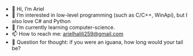 - 👋 Hi, I’m Ariel
- 👀 I’m interested in low-level programming (such as C/C++, WinApi), but I also love C# and Python
- 🌱 I’m currently learning computer-science.
- 📫 How to reach me: arielhalili259@gmail.com
- 🦎 Question for thought: if you were an iguana, how long would your tail be?

<!---
H-Ariel/H-Ariel is a ✨ special ✨ repository because its `README.md` (this file) appears on your GitHub profile.
You can click the Preview link to take a look at your changes.
--->
